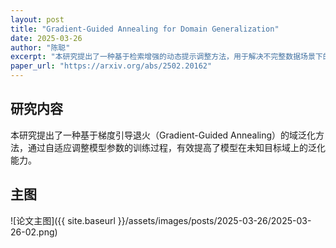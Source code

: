 ```yaml
---
layout: post
title: "Gradient-Guided Annealing for Domain Generalization"
date: 2025-03-26
author: "陈聪"
excerpt: "本研究提出了一种基于检索增强的动态提示调整方法，用于解决不完整数据场景下的自然语言处理任务，提高了模型在缺失信息情况下的性能。"
paper_url: "https://arxiv.org/abs/2502.20162"
---
```


## 研究内容

本研究提出了一种基于梯度引导退火（Gradient-Guided Annealing）的域泛化方法，通过自适应调整模型参数的训练过程，有效提高了模型在未知目标域上的泛化能力。

## 主图

![论文主图]({{ site.baseurl }}/assets/images/posts/2025-03-26/2025-03-26-02.png)


